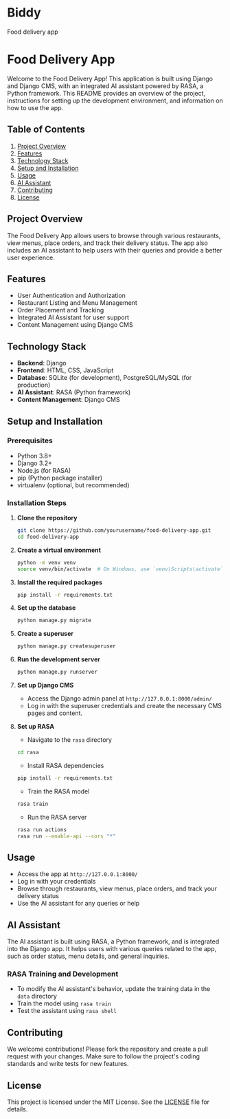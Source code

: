 # Biddy
Food delivery app


# Food Delivery App

Welcome to the Food Delivery App! This application is built using Django and Django CMS, with an integrated AI assistant powered by RASA, a Python framework. This README provides an overview of the project, instructions for setting up the development environment, and information on how to use the app.

## Table of Contents
1. [Project Overview](#project-overview)
2. [Features](#features)
3. [Technology Stack](#technology-stack)
4. [Setup and Installation](#setup-and-installation)
5. [Usage](#usage)
6. [AI Assistant](#ai-assistant)
7. [Contributing](#contributing)
8. [License](#license)

## Project Overview

The Food Delivery App allows users to browse through various restaurants, view menus, place orders, and track their delivery status. The app also includes an AI assistant to help users with their queries and provide a better user experience.

## Features

- User Authentication and Authorization
- Restaurant Listing and Menu Management
- Order Placement and Tracking
- Integrated AI Assistant for user support
- Content Management using Django CMS

## Technology Stack

- **Backend**: Django
- **Frontend**: HTML, CSS, JavaScript
- **Database**: SQLite (for development), PostgreSQL/MySQL (for production)
- **AI Assistant**: RASA (Python framework)
- **Content Management**: Django CMS

## Setup and Installation

### Prerequisites

- Python 3.8+
- Django 3.2+
- Node.js (for RASA)
- pip (Python package installer)
- virtualenv (optional, but recommended)

### Installation Steps

1. **Clone the repository**
    ```sh
    git clone https://github.com/yourusername/food-delivery-app.git
    cd food-delivery-app
    ```

2. **Create a virtual environment**
    ```sh
    python -m venv venv
    source venv/bin/activate  # On Windows, use `venv\Scripts\activate`
    ```

3. **Install the required packages**
    ```sh
    pip install -r requirements.txt
    ```

4. **Set up the database**
    ```sh
    python manage.py migrate
    ```

5. **Create a superuser**
    ```sh
    python manage.py createsuperuser
    ```

6. **Run the development server**
    ```sh
    python manage.py runserver
    ```

7. **Set up Django CMS**
    - Access the Django admin panel at `http://127.0.0.1:8000/admin/`
    - Log in with the superuser credentials and create the necessary CMS pages and content.

8. **Set up RASA**
    - Navigate to the `rasa` directory
    ```sh
    cd rasa
    ```
    - Install RASA dependencies
    ```sh
    pip install -r requirements.txt
    ```
    - Train the RASA model
    ```sh
    rasa train
    ```
    - Run the RASA server
    ```sh
    rasa run actions
    rasa run --enable-api --cors "*"
    ```

## Usage

- Access the app at `http://127.0.0.1:8000/`
- Log in with your credentials
- Browse through restaurants, view menus, place orders, and track your delivery status
- Use the AI assistant for any queries or help

## AI Assistant

The AI assistant is built using RASA, a Python framework, and is integrated into the Django app. It helps users with various queries related to the app, such as order status, menu details, and general inquiries.

### RASA Training and Development

- To modify the AI assistant's behavior, update the training data in the `data` directory
- Train the model using `rasa train`
- Test the assistant using `rasa shell`

## Contributing

We welcome contributions! Please fork the repository and create a pull request with your changes. Make sure to follow the project's coding standards and write tests for new features.

## License

This project is licensed under the MIT License. See the [LICENSE](LICENSE) file for details.



